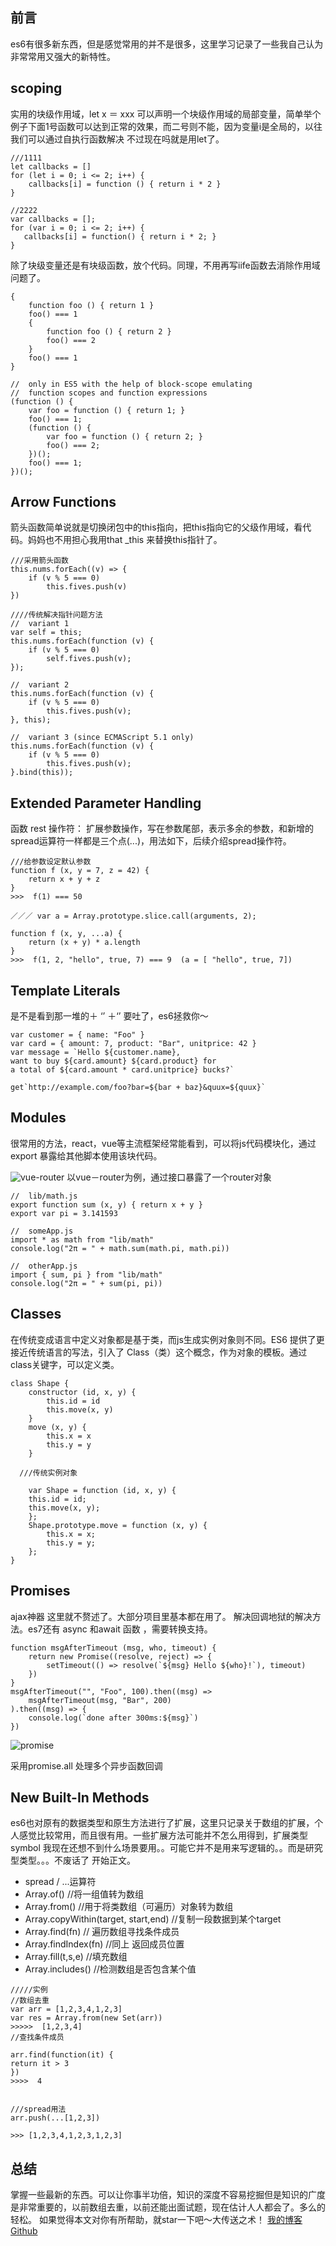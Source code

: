 ## 前言

es6有很多新东西，但是感觉常用的并不是很多，这里学习记录了一些我自己认为非常常用又强大的新特性。

## scoping
实用的块级作用域，let x ＝ xxx  可以声明一个块级作用域的局部变量，简单举个例子下面1号函数可以达到正常的效果，而二号则不能，因为变量i是全局的，以往我们可以通过自执行函数解决  不过现在吗就是用let了。

```
///1111
let callbacks = []
for (let i = 0; i <= 2; i++) {
    callbacks[i] = function () { return i * 2 }
}

//2222
var callbacks = [];
for (var i = 0; i <= 2; i++) {
   callbacks[i] = function() { return i * 2; }
}
```

除了块级变量还是有块级函数，放个代码。同理，不用再写iife函数去消除作用域问题了。

```
{
    function foo () { return 1 }
    foo() === 1
    {
        function foo () { return 2 }
        foo() === 2
    }
    foo() === 1
}

//  only in ES5 with the help of block-scope emulating
//  function scopes and function expressions
(function () {
    var foo = function () { return 1; }
    foo() === 1;
    (function () {
        var foo = function () { return 2; }
        foo() === 2;
    })();
    foo() === 1;
})();

```


## Arrow Functions
箭头函数简单说就是切换闭包中的this指向，把this指向它的父级作用域，看代码。妈妈也不用担心我用that _this 来替换this指针了。

```
///采用箭头函数
this.nums.forEach((v) => {
    if (v % 5 === 0)
        this.fives.push(v)
})

////传统解决指针问题方法
//  variant 1
var self = this;
this.nums.forEach(function (v) {
    if (v % 5 === 0)
        self.fives.push(v);
});

//  variant 2
this.nums.forEach(function (v) {
    if (v % 5 === 0)
        this.fives.push(v);
}, this);

//  variant 3 (since ECMAScript 5.1 only)
this.nums.forEach(function (v) {
    if (v % 5 === 0)
        this.fives.push(v);
}.bind(this));

```


## Extended Parameter Handling
函数 rest 操作符：
扩展参数操作，写在参数尾部，表示多余的参数，和新增的spread运算符一样都是三个点(...)，用法如下，后续介绍spread操作符。

```
///给参数设定默认参数
function f (x, y = 7, z = 42) {
    return x + y + z
}
>>>  f(1) === 50

／／／ var a = Array.prototype.slice.call(arguments, 2);

function f (x, y, ...a) {
    return (x + y) * a.length
}
>>>  f(1, 2, "hello", true, 7) === 9  (a = [ "hello", true, 7])

```

## Template Literals
是不是看到那一堆的＋ ‘’ ＋‘’  要吐了，es6拯救你～

```
var customer = { name: "Foo" }
var card = { amount: 7, product: "Bar", unitprice: 42 }
var message = `Hello ${customer.name},
want to buy ${card.amount} ${card.product} for
a total of ${card.amount * card.unitprice} bucks?`

get`http://example.com/foo?bar=${bar + baz}&quux=${quux}`

```

## Modules
很常用的方法，react，vue等主流框架经常能看到，可以将js代码模块化，通过export 暴露给其他脚本使用该块代码。

![vue-router](http://upload-images.jianshu.io/upload_images/3765249-33e9fae99af5ef9b.png?imageMogr2/auto-orient/strip%7CimageView2/2/w/1240)
以vue－router为例，通过接口暴露了一个router对象

```
//  lib/math.js
export function sum (x, y) { return x + y }
export var pi = 3.141593

//  someApp.js
import * as math from "lib/math"
console.log("2π = " + math.sum(math.pi, math.pi))

//  otherApp.js
import { sum, pi } from "lib/math"
console.log("2π = " + sum(pi, pi))
```

## Classes
在传统变成语言中定义对象都是基于类，而js生成实例对象则不同。ES6 提供了更接近传统语言的写法，引入了 Class（类）这个概念，作为对象的模板。通过class关键字，可以定义类。

```
class Shape {
    constructor (id, x, y) {
        this.id = id
        this.move(x, y)
    }
    move (x, y) {
        this.x = x
        this.y = y
    }
    
  ///传统实例对象
    
    var Shape = function (id, x, y) {
    this.id = id;
    this.move(x, y);
	};
	Shape.prototype.move = function (x, y) {
    	this.x = x;
	    this.y = y;
	};
}
```


## Promises
ajax神器 这里就不赘述了。大部分项目里基本都在用了。 解决回调地狱的解决方法。es7还有 async 和await 函数 ，需要转换支持。

```
function msgAfterTimeout (msg, who, timeout) {
    return new Promise((resolve, reject) => {
        setTimeout(() => resolve(`${msg} Hello ${who}!`), timeout)
    })
}
msgAfterTimeout("", "Foo", 100).then((msg) =>
    msgAfterTimeout(msg, "Bar", 200)
).then((msg) => {
    console.log(`done after 300ms:${msg}`)
})
```

![promise](http://upload-images.jianshu.io/upload_images/3765249-36a3731783c4fd1c.png?imageMogr2/auto-orient/strip%7CimageView2/2/w/1240)

采用promise.all 处理多个异步函数回调

## New Built-In Methods
es6也对原有的数据类型和原生方法进行了扩展，这里只记录关于数组的扩展，个人感觉比较常用，而且很有用。一些扩展方法可能并不怎么用得到，扩展类型symbol 我现在还想不到什么场景要用。。可能它并不是用来写逻辑的。。而是研究型类型。。。不废话了 开始正文。

* spread   /   ...运算符
* Array.of()  //将一组值转为数组
* Array.from()   //用于将类数组（可遍历）对象转为数组
* Array.copyWithin(target, start,end) //复制一段数据到某个target
* Array.find(fn) // 遍历数组寻找条件成员
* Array.findIndex(fn) //同上 返回成员位置
* Array.fill(t,s,e)  //填充数组
* Array.includes() //检测数组是否包含某个值

```
/////实例
//数组去重
var arr = [1,2,3,4,1,2,3]
var res = Array.from(new Set(arr))
>>>>>  [1,2,3,4]
//查找条件成员

arr.find(function(it) {
return it > 3
})
>>>>  4


///spread用法
arr.push(...[1,2,3])

>>> [1,2,3,4,1,2,3,1,2,3]

```


##  总结

掌握一些最新的东西。可以让你事半功倍，知识的深度不容易挖掘但是知识的广度是非常重要的，以前数组去重，以前还能出面试题，现在估计人人都会了。多么的轻松。
如果觉得本文对你有所帮助，就star一下吧～大传送之术！    [我的博客Github](https://github.com/xu455255849/myBlog)
